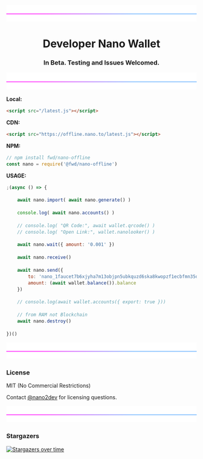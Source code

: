 ![line](https://github.com/fwd/n2/raw/master/.github/line.png)

<h1 align="center">Developer Nano Wallet</h1>

<h3 align="center">In Beta. Testing and Issues Welcomed.</h3>

![line](https://github.com/fwd/n2/raw/master/.github/line.png)

**Local:**
```html
<script src="/latest.js"></script>
```

**CDN:**
```html
<script src="https://offline.nano.to/latest.js"></script>
```

**NPM:**
```js
// npm install fwd/nano-offline
const nano = require('@fwd/nano-offline')
```

**USAGE:**
```js
;(async () => {
    
    await nano.import( await nano.generate() )

    console.log( await nano.accounts() )

    // console.log( "QR Code:", await wallet.qrcode() )
    // console.log( "Open Link:", wallet.nanolooker() )

    await nano.wait({ amount: '0.001' })

    await nano.receive()

    await nano.send({ 
        to: 'nano_1faucet7b6xjyha7m13objpn5ubkquzd6ska8kwopzf1ecbfmn35d1zey3ys', 
        amount: (await wallet.balance()).balance
    })

    // console.log(await wallet.accounts({ export: true }))

    // from RAM not Blockchain
    await nano.destroy()

})()
```

![line](https://github.com/fwd/n2/raw/master/.github/line.png)

### License

MIT (No Commercial Restrictions)

Contact [@nano2dev](mailto:support@nano.to) for licensing questions.

![line](https://github.com/fwd/n2/raw/master/.github/line.png)

### Stargazers

[![Stargazers over time](https://starchart.cc/fwd/nano-js.svg)](https://github.com/fwd/nano-js)
